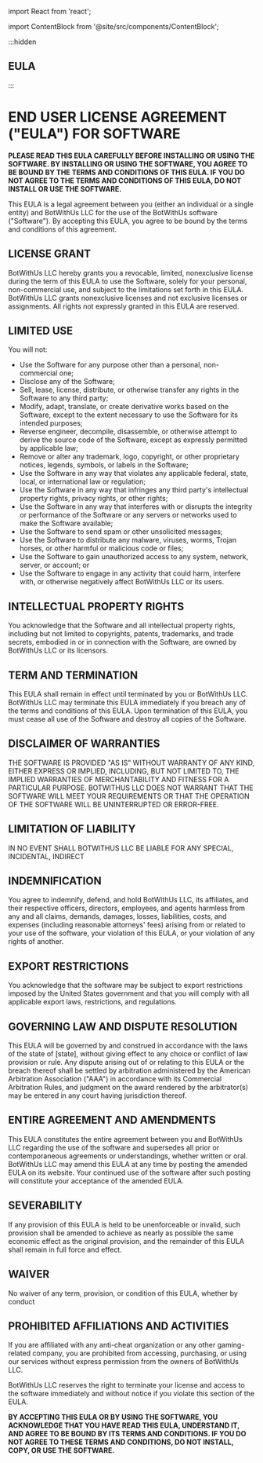 import React from 'react';

import ContentBlock from '@site/src/components/ContentBlock';

:::hidden

## EULA

:::

<ContentBlock >

# END USER LICENSE AGREEMENT ("EULA") FOR SOFTWARE

**PLEASE READ THIS EULA CAREFULLY BEFORE INSTALLING OR USING THE SOFTWARE. BY INSTALLING OR USING THE SOFTWARE, YOU AGREE TO BE BOUND BY THE TERMS AND CONDITIONS OF THIS EULA. IF YOU DO NOT AGREE TO THE TERMS AND CONDITIONS OF THIS EULA, DO NOT INSTALL OR USE THE SOFTWARE.**

This EULA is a legal agreement between you (either an individual or a single entity) and BotWithUs LLC for the use of the BotWithUs software ("Software"). By accepting this EULA, you agree to be bound by the terms and conditions of this agreement.

## LICENSE GRANT

BotWithUs LLC hereby grants you a revocable, limited, nonexclusive license during the term of this EULA to use the Software, solely for your personal, non-commercial use, and subject to the limitations set forth in this EULA. BotWithUs LLC grants nonexclusive licenses and not exclusive licenses or assignments. All rights not expressly granted in this EULA are reserved.

## LIMITED USE

You will not:

- Use the Software for any purpose other than a personal, non-commercial one;
- Disclose any of the Software;
- Sell, lease, license, distribute, or otherwise transfer any rights in the Software to any third party;
- Modify, adapt, translate, or create derivative works based on the Software, except to the extent necessary to use the Software for its intended purposes;
- Reverse engineer, decompile, disassemble, or otherwise attempt to derive the source code of the Software, except as expressly permitted by applicable law;
- Remove or alter any trademark, logo, copyright, or other proprietary notices, legends, symbols, or labels in the Software;
- Use the Software in any way that violates any applicable federal, state, local, or international law or regulation;
- Use the Software in any way that infringes any third party's intellectual property rights, privacy rights, or other rights;
- Use the Software in any way that interferes with or disrupts the integrity or performance of the Software or any servers or networks used to make the Software available;
- Use the Software to send spam or other unsolicited messages;
- Use the Software to distribute any malware, viruses, worms, Trojan horses, or other harmful or malicious code or files;
- Use the Software to gain unauthorized access to any system, network, server, or account; or
- Use the Software to engage in any activity that could harm, interfere with, or otherwise negatively affect BotWithUs LLC or its users.

## INTELLECTUAL PROPERTY RIGHTS

You acknowledge that the Software and all intellectual property rights, including but not limited to copyrights, patents, trademarks, and trade secrets, embodied in or in connection with the Software, are owned by BotWithUs LLC or its licensors.

## TERM AND TERMINATION

This EULA shall remain in effect until terminated by you or BotWithUs LLC. BotWithUs LLC may terminate this EULA immediately if you breach any of the terms and conditions of this EULA. Upon termination of this EULA, you must cease all use of the Software and destroy all copies of the Software.

## DISCLAIMER OF WARRANTIES

THE SOFTWARE IS PROVIDED "AS IS" WITHOUT WARRANTY OF ANY KIND, EITHER EXPRESS OR IMPLIED, INCLUDING, BUT NOT LIMITED TO, THE IMPLIED WARRANTIES OF MERCHANTABILITY AND FITNESS FOR A PARTICULAR PURPOSE. BOTWITHUS LLC DOES NOT WARRANT THAT THE SOFTWARE WILL MEET YOUR REQUIREMENTS OR THAT THE OPERATION OF THE SOFTWARE WILL BE UNINTERRUPTED OR ERROR-FREE.

## LIMITATION OF LIABILITY

IN NO EVENT SHALL BOTWITHUS LLC BE LIABLE FOR ANY SPECIAL, INCIDENTAL, INDIRECT

## INDEMNIFICATION

You agree to indemnify, defend, and hold BotWithUs LLC, its affiliates, and their respective officers, directors, employees, and agents harmless from any and all claims, demands, damages, losses, liabilities, costs, and expenses (including reasonable attorneys' fees) arising from or related to your use of the software, your violation of this EULA, or your violation of any rights of another.

## EXPORT RESTRICTIONS

You acknowledge that the software may be subject to export restrictions imposed by the United States government and that you will comply with all applicable export laws, restrictions, and regulations.

## GOVERNING LAW AND DISPUTE RESOLUTION

This EULA will be governed by and construed in accordance with the laws of the state of [state], without giving effect to any choice or conflict of law provision or rule. Any dispute arising out of or relating to this EULA or the breach thereof shall be settled by arbitration administered by the American Arbitration Association ("AAA") in accordance with its Commercial Arbitration Rules, and judgment on the award rendered by the arbitrator(s) may be entered in any court having jurisdiction thereof.

## ENTIRE AGREEMENT AND AMENDMENTS

This EULA constitutes the entire agreement between you and BotWithUs LLC regarding the use of the software and supersedes all prior or contemporaneous agreements or understandings, whether written or oral. BotWithUs LLC may amend this EULA at any time by posting the amended EULA on its website. Your continued use of the software after such posting will constitute your acceptance of the amended EULA.

## SEVERABILITY

If any provision of this EULA is held to be unenforceable or invalid, such provision shall be amended to achieve as nearly as possible the same economic effect as the original provision, and the remainder of this EULA shall remain in full force and effect.

## WAIVER

No waiver of any term, provision, or condition of this EULA, whether by conduct

## PROHIBITED AFFILIATIONS AND ACTIVITIES

If you are affiliated with any anti-cheat organization or any other gaming-related company, you are prohibited from accessing, purchasing, or using our services without express permission from the owners of BotWithUs LLC.

BotWithUs LLC reserves the right to terminate your license and access to the software immediately and without notice if you violate this section of the EULA.

**BY ACCEPTING THIS EULA OR BY USING THE SOFTWARE, YOU ACKNOWLEDGE THAT YOU HAVE READ THIS EULA, UNDERSTAND IT, AND AGREE TO BE BOUND BY ITS TERMS AND CONDITIONS. IF YOU DO NOT AGREE TO THESE TERMS AND CONDITIONS, DO NOT INSTALL, COPY, OR USE THE SOFTWARE.**

</ContentBlock>
